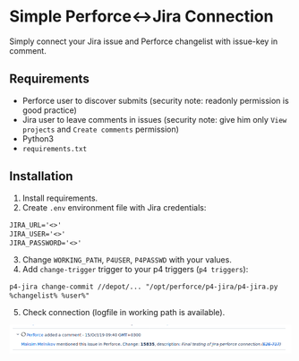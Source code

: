 # Simple Perforce<->Jira Connection

Simply connect your Jira issue and Perforce changelist with issue-key in comment.

## Requirements

* Perforce user to discover submits (security note: readonly permission is good practice)
* Jira user to leave comments in issues (security note: give him only `View projects` and `Create comments` permission)
* Python3
* `requirements.txt`

## Installation

1. Install requirements.
2. Create `.env` environment file with Jira credentials:
```
JIRA_URL='<>'
JIRA_USER='<>'
JIRA_PASSWORD='<>'
```
3. Change `WORKING_PATH`, `P4USER`, `P4PASSWD` with  your values.
4. Add `change-trigger` trigger to your p4 triggers (`p4 triggers`):
```
p4-jira change-commit //depot/... "/opt/perforce/p4-jira/p4-jira.py %changelist% %user%"
```
5. Check connection (logfile in working path is available).

![screenshot](screenshot.png)
